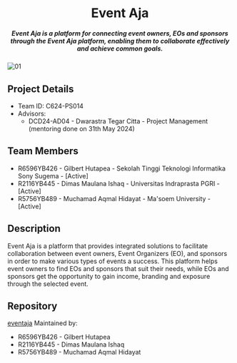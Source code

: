 <H1 align ="center" >Event Aja</h1>
<h5  align ="center"> 
Event Aja is a platform for connecting event owners, EOs and sponsors through the Event Aja platform, enabling them to collaborate effectively and achieve common goals.</h5>

![01](https://github.com/capstone-project-c624-ps014/.github/assets/111676859/38f18b46-e498-443d-8fb0-fde29d4694bd)

## Project Details

- Team ID: C624-PS014
- Advisors:
  - DCD24-AD04 - Dwarastra Tegar Citta - Project Management (mentoring done on 31th May 2024)
    
## Team Members

- R6596YB426 - Gilbert Hutapea - Sekolah Tinggi Teknologi Informatika Sony Sugema - [Active]
- R2116YB445 - Dimas Maulana Ishaq - Universitas Indraprasta PGRI - [Active]
- R5756YB489 - Muchamad Aqmal Hidayat - Ma'soem University - [Active]

## Description

Event Aja is a platform that provides integrated solutions to facilitate collaboration between event owners, Event Organizers (EO), and sponsors in order to make various types of events a success. This platform helps event owners to find EOs and sponsors that suit their needs, while EOs and sponsors get the opportunity to gain income, branding and exposure through the selected event.

## Repository

[eventaja](https://github.com/capstone-project-c624-ps014/next-event-aja)
Maintained by:
  - R6596YB426 - Gilbert Hutapea
  - R2116YB445 - Dimas Maulana Ishaq
  - R5756YB489 - Muchamad Aqmal Hidayat
